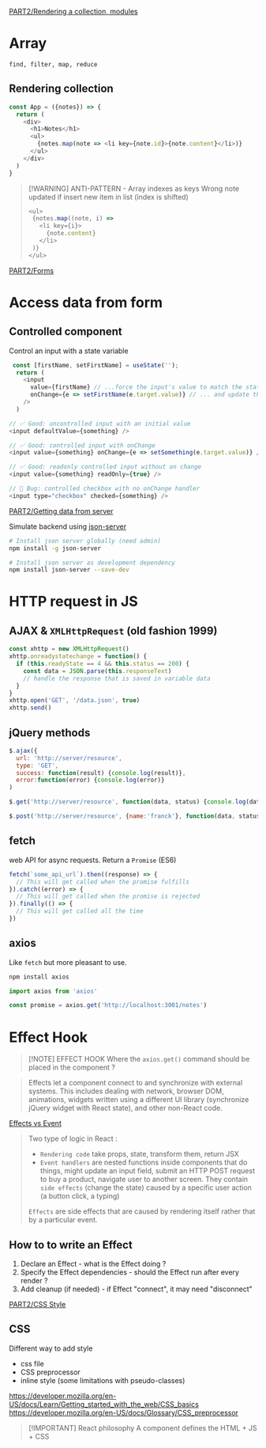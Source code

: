 [PART2/Rendering a collection, modules](https://fullstackopen.com/en/part2/rendering_a_collection_modules)

# Array
`find, filter, map, reduce`

## Rendering collection
```javascript
const App = ({notes}) => {
  return (
    <div>
      <h1>Notes</h1>
      <ul>
        {notes.map(note => <li key={note.id}>{note.content}</li>)}
      </ul>
    </div>
  )
}
```
>[!WARNING] ANTI-PATTERN - Array indexes as keys
> Wrong note updated if insert new item in list (index is shifted)
> ```js
> <ul>
>  {notes.map((note, i) => 
>    <li key={i}>
>      {note.content}
>    </li>
>  )}
></ul>
> ```

[PART2/Forms](https://fullstackopen.com/en/part2/forms)
# Access data from form

## Controlled component
Control an input with a state variable
```js
 const [firstName, setFirstName] = useState(''); 
  return (
    <input
      value={firstName} // ...force the input's value to match the state variable...
      onChange={e => setFirstName(e.target.value)} // ... and update the state variable on any edits!
    />
  )
```

```js
// ✅ Good: uncontrolled input with an initial value
<input defaultValue={something} />

// ✅ Good: controlled input with onChange
<input value={something} onChange={e => setSomething(e.target.value)} />

// ✅ Good: readonly controlled input without on change
<input value={something} readOnly={true} />

// 🔴 Bug: controlled checkbox with no onChange handler
<input type="checkbox" checked={something} />
```


[PART2/Getting data from server](https://fullstackopen.com/en/part2/getting_data_from_server)

Simulate backend using [json-server](https://github.com/typicode/json-server)
```sh
# Install json server globally (need admin)
npm install -g json-server

# Install json server as development dependency
npm install json-server --save-dev
```

# HTTP request in JS
## AJAX & `XMLHttpRequest` (old fashion 1999)

```js
const xhttp = new XMLHttpRequest()
xhttp.onreadystatechange = function() {
  if (this.readyState == 4 && this.status == 200) {
    const data = JSON.parse(this.responseText)
    // handle the response that is saved in variable data
  }
}
xhttp.open('GET', '/data.json', true)
xhttp.send()
```
## jQuery methods
```js
$.ajax({
  url: 'http://server/resource',
  type: 'GET', 
  success: function(result) {console.log(result)},
  error:function(error) {console.log(error)}
)
```
```js
$.get('http://server/resource', function(data, status) {console.log(data)})
```
```js
$.post('http://server/resource', {name:'franck'}, function(data, status) {console.log(data)})
```

## fetch
web API for async requests. Return a `Promise` (ES6)
```javascript
fetch(`some_api_url`).then((response) => {
  // This will get called when the promise fulfills
}).catch((error) => {
  // This will get called when the promise is rejected
}).finally(() => {
  // This will get called all the time
})
```

## axios
Like `fetch` but more pleasant to use.

```sh
npm install axios
```

```js
import axios from 'axios'

const promise = axios.get('http://localhost:3001/notes')
```

# Effect Hook
> [!NOTE] EFFECT HOOK
> Where the `axios.get()` command should be placed in the component ?

> Effects let a component connect to and synchronize with external systems. This includes dealing with network, browser DOM, animations, widgets written using a different UI library (synchronize jQuery widget with React state), and other non-React code.

[Effects vs Event](https://react.dev/learn/synchronizing-with-effects#what-are-effects-and-how-are-they-different-from-events)
> Two type of logic in React :
> - `Rendering code` take props, state, transform them, return JSX
> - `Event handlers` are nested functions inside components that do things, might update an input field, submit an HTTP POST request to buy a product, navigate user to another screen. They contain `side effects` (change the state) caused by a specific user action (a button click, a typing)
>
> `Effects` are side effects that are caused by rendering itself rather that by a particular event.

## How to to write an Effect
1. Declare an Effect - what is the Effect doing ?
2. Specify the Effect dependencies - should the Effect run after every render ?
3. Add cleanup (if needed) - if Effect "connect", it may need "disconnect"

[PART2/CSS Style](https://fullstackopen.com/en/part2/adding_styles_to_react_app)

## CSS
Different way to add style
- css file
- CSS preprocessor 
- inline style (some limitations with pseudo-classes)

https://developer.mozilla.org/en-US/docs/Learn/Getting_started_with_the_web/CSS_basics
https://developer.mozilla.org/en-US/docs/Glossary/CSS_preprocessor

>[!IMPORTANT] React philosophy
A component defines the HTML + JS + CSS


